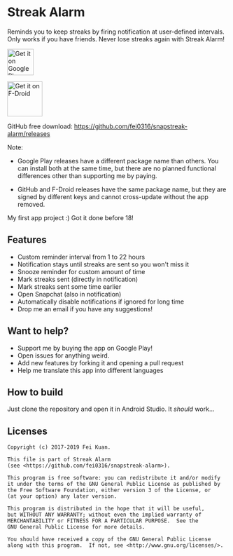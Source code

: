 # Streak Alarm
Reminds you to keep streaks by firing notification at user-defined intervals. Only works if you have friends.
Never lose streaks again with Streak Alarm!

<a href='https://play.google.com/store/apps/details?id=com.iatfei.streakalarm.play'><img alt='Get it on Google Play' src='https://play.google.com/intl/en_us/badges/images/generic/en_badge_web_generic.png' height=60/></a>

[<img src="https://fdroid.gitlab.io/artwork/badge/get-it-on.png"       alt="Get it on F-Droid"       height="80">](https://f-droid.org/app/com.iatfei.streakalarm)


GitHub free download: <a href='https://github.com/fei0316/snapstreak-alarm/releases'>https://github.com/fei0316/snapstreak-alarm/releases</a>


Note:

 * Google Play releases have a different package name than others. You can install both at the same time, but there are no planned functional differences other than supporting me by paying. 

 * GitHub and F-Droid releases have the same package name, but they are signed by different keys and cannot cross-update without the app removed.


My first app project :) Got it done before 18!

## Features
* Custom reminder interval from 1 to 22 hours
* Notification stays until streaks are sent so you won't miss it
* Snooze reminder for custom amount of time
* Mark streaks sent (directly in notification)
* Mark streaks sent some time earlier
* Open Snapchat (also in notification)
* Automatically disable notifications if ignored for long time
* Drop me an email if you have any suggestions!

## Want to help?
* Support me by buying the app on Google Play!
* Open issues for anything weird.
* Add new features by forking it and opening a pull request
* Help me translate this app into different languages

## How to build
Just clone the repository and open it in Android Studio. It *should* work...

## Licenses
```
Copyright (c) 2017-2019 Fei Kuan.

This file is part of Streak Alarm
(see <https://github.com/fei0316/snapstreak-alarm>).

This program is free software: you can redistribute it and/or modify
it under the terms of the GNU General Public License as published by
the Free Software Foundation, either version 3 of the License, or
(at your option) any later version.

This program is distributed in the hope that it will be useful,
but WITHOUT ANY WARRANTY; without even the implied warranty of
MERCHANTABILITY or FITNESS FOR A PARTICULAR PURPOSE.  See the
GNU General Public License for more details.

You should have received a copy of the GNU General Public License
along with this program.  If not, see <http://www.gnu.org/licenses/>.
```
